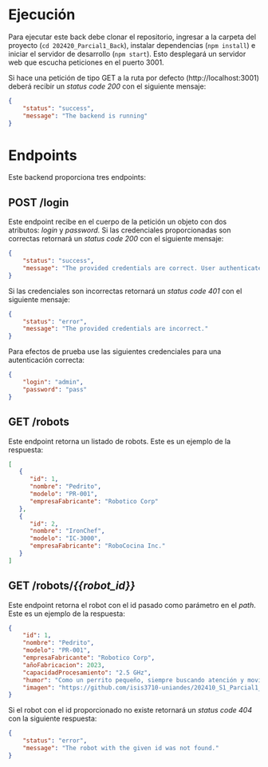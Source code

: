 # Ejecución

Para ejecutar este back debe clonar el repositorio, ingresar a la carpeta del proyecto (`cd 202420_Parcial1_Back`), instalar dependencias (`npm install`) e iniciar el servidor de desarrollo (`npm start`). Esto desplegará un servidor web que escucha peticiones en el puerto 3001.

Si hace una petición de tipo GET a la ruta por defecto (http://localhost:3001) deberá recibir un _status code 200_ con el siguiente mensaje:

```JSON
{
    "status": "success",
    "message": "The backend is running"
}
```

# Endpoints

Este backend proporciona tres endpoints:

## POST /login

Este endpoint recibe en el cuerpo de la petición un objeto con dos atributos: _login_ y _password_. Si las credenciales proporcionadas son correctas retornará un _status code 200_ con el siguiente mensaje:

```JSON
{
    "status": "success",
    "message": "The provided credentials are correct. User authenticated."
}
```

Si las credenciales son incorrectas retornará un _status code 401_ con el siguiente mensaje:

```JSON
{
    "status": "error",
    "message": "The provided credentials are incorrect."
}
```

Para efectos de prueba use las siguientes credenciales para una autenticación correcta:

```JSON
{
    "login": "admin",
    "password": "pass"
}
```

## GET /robots

Este endpoint retorna un listado de robots. Este es un ejemplo de la respuesta:

```JSON
[
   {
      "id": 1,
      "nombre": "Pedrito",
      "modelo": "PR-001",
      "empresaFabricante": "Robotico Corp"
   },
   {
      "id": 2,
      "nombre": "IronChef",
      "modelo": "IC-3000",
      "empresaFabricante": "RoboCocina Inc."
   }
]

```

## GET /robots/_{{robot_id}}_

Este endpoint retorna el robot con el id pasado como parámetro en el _path_. Este es un ejemplo de la respuesta:

```JSON
{
    "id": 1,
    "nombre": "Pedrito",
    "modelo": "PR-001",
    "empresaFabricante": "Robotico Corp",
    "añoFabricacion": 2023,
    "capacidadProcesamiento": "2.5 GHz",
    "humor": "Como un perrito pequeño, siempre buscando atención y moviendo su 'cola' robótica",
    "imagen": "https://github.com/isis3710-uniandes/202410_S1_Parcial1_Back/blob/master/images/robot1.png"
}

```

Si el robot con el id proporcionado no existe retornará un _status code 404_ con la siguiente respuesta:

```JSON
{
    "status": "error",
    "message": "The robot with the given id was not found."
}
```
